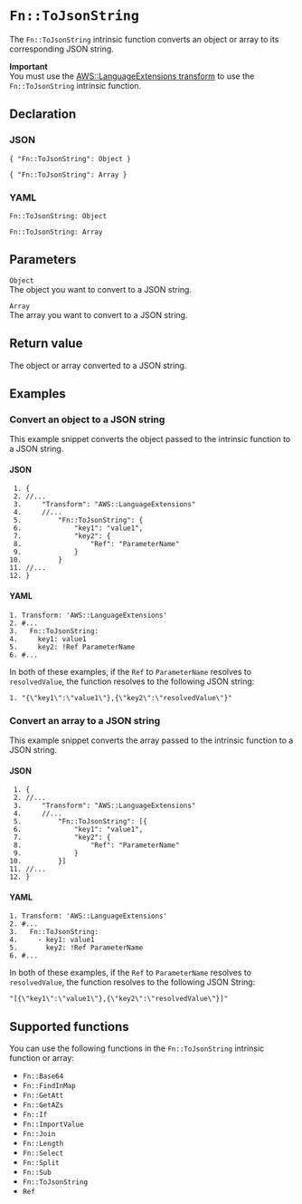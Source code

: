 # `Fn::ToJsonString`<a name="intrinsic-function-reference-ToJsonString"></a>

The `Fn::ToJsonString` intrinsic function converts an object or array to its corresponding JSON string\.

**Important**  
You must use the [AWS::LanguageExtensions transform](https://docs.aws.amazon.com/AWSCloudFormation/latest/UserGuide/aws-languageextension-transform.html) to use the `Fn::ToJsonString` intrinsic function\.

## Declaration<a name="tojsonstring-declaration"></a>

### JSON<a name="intrinsic-function-reference-tojsonstring-syntax.json"></a>

```
{ "Fn::ToJsonString": Object }
```

```
{ "Fn::ToJsonString": Array }
```

### YAML<a name="intrinsic-function-reference-tojsonstring-syntax.yaml"></a>

```
Fn::ToJsonString: Object
```

```
Fn::ToJsonString: Array
```

## Parameters<a name="tojsonstring-parameters"></a>

`Object`  
The object you want to convert to a JSON string\.

`Array`  
The array you want to convert to a JSON string\.

## Return value<a name="intrinsic-function-reference-tojsonstring-return"></a>

The object or array converted to a JSON string\. 

## Examples<a name="intrinsic-function-reference-tojsonstring-examples"></a>

### Convert an object to a JSON string<a name="intrinsic-function-reference-tojsonstring-example"></a>

This example snippet converts the object passed to the intrinsic function to a JSON string\.

#### JSON<a name="intrinsic-function-reference-tojsonstring-example.json"></a>

```
 1. {
 2. //...
 3.     "Transform": "AWS::LanguageExtensions"
 4.     //...
 5.         "Fn::ToJsonString": {
 6.             "key1": "value1",
 7.             "key2": { 
 8.                 "Ref": "ParameterName"
 9.             }
10.         }
11. //...
12. }
```

#### YAML<a name="intrinsic-function-reference-tojsonstring-example.yaml"></a>

```
1. Transform: 'AWS::LanguageExtensions'
2. #...
3.   Fn::ToJsonString: 
4.     key1: value1
5.     key2: !Ref ParameterName
6. #...
```

In both of these examples, if the `Ref` to `ParameterName` resolves to `resolvedValue`, the function resolves to the following JSON string:

```
1. "{\"key1\":\"value1\"},{\"key2\":\"resolvedValue\"}"
```

### Convert an array to a JSON string<a name="intrinsic-function-reference-tojsonstring-example2"></a>

This example snippet converts the array passed to the intrinsic function to a JSON string\.

#### JSON<a name="intrinsic-function-reference-tojsonstring-example2.json"></a>

```
 1. {
 2. //...
 3.     "Transform": "AWS::LanguageExtensions"
 4.     //...
 5.         "Fn::ToJsonString": [{
 6.             "key1": "value1",
 7.             "key2": { 
 8.                 "Ref": "ParameterName" 
 9.             }
10.         }]
11. //...
12. }
```

#### YAML<a name="intrinsic-function-reference-tojsonstring-example2.yaml"></a>

```
1. Transform: 'AWS::LanguageExtensions'
2. #...
3.   Fn::ToJsonString: 
4.     - key1: value1
5.       key2: !Ref ParameterName
6. #...
```

In both of these examples, if the `Ref` to `ParameterName` resolves to `resolvedValue`, the function resolves to the following JSON String:

```
"[{\"key1\":\"value1\"},{\"key2\":\"resolvedValue\"}]"
```

## Supported functions<a name="tojsonstring-supported-functions"></a>

You can use the following functions in the `Fn::ToJsonString` intrinsic function or array:
+ `Fn::Base64`
+ `Fn::FindInMap`
+ `Fn::GetAtt`
+ `Fn::GetAZs`
+ `Fn::If`
+ `Fn::ImportValue`
+ `Fn::Join`
+ `Fn::Length`
+ `Fn::Select`
+ `Fn::Split`
+ `Fn::Sub`
+ `Fn::ToJsonString`
+ `Ref`